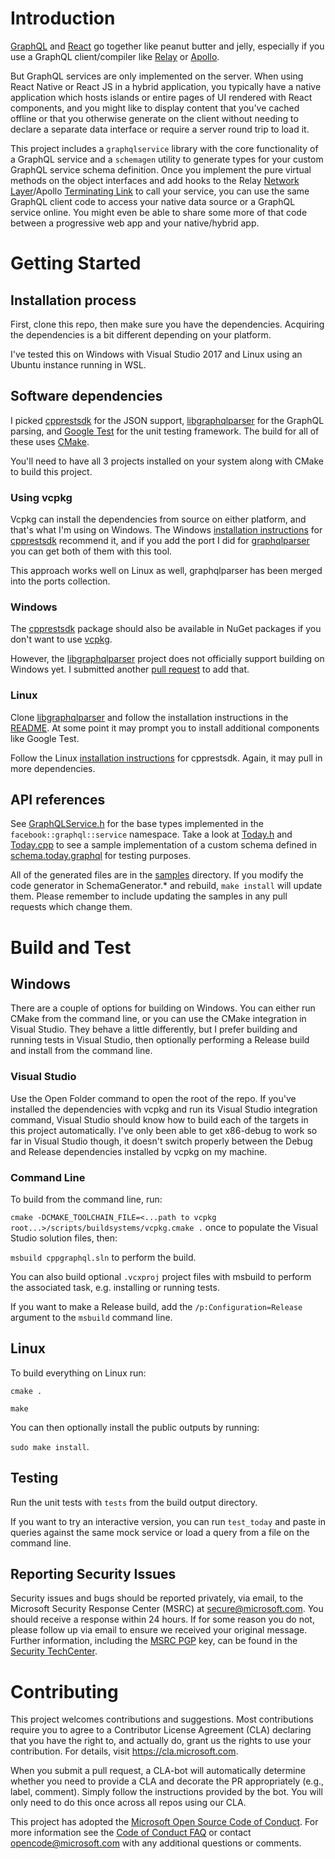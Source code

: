 # Introduction 

[GraphQL](https://graphql.org/) and [React](https://reactjs.org/) go together like peanut butter and jelly, especially if you use a GraphQL client/compiler like [Relay](http://facebook.github.io/relay/en/) or [Apollo](https://github.com/apollographql/apollo-client).

But GraphQL services are only implemented on the server. When using React Native or React JS in a hybrid application, you typically have a native application which hosts islands or entire pages of UI rendered with React components, and you might like to display content that you've cached offline or that you otherwise generate on the client without needing to declare a separate data interface or require a server round trip to load it.

This project includes a `graphqlservice` library with the core functionality of a GraphQL service and a `schemagen` utility to generate types for your custom GraphQL service schema definition. Once you implement the pure virtual methods on the object interfaces and add hooks to the Relay [Network Layer](https://facebook.github.io/relay/docs/en/network-layer.html)/Apollo [Terminating Link](https://www.apollographql.com/docs/link/overview.html#terminating) to call your service, you can use the same GraphQL client code to access your native data source or a GraphQL service online. You might even be able to share some more of that code between a progressive web app and your native/hybrid app.

# Getting Started

## Installation process

First, clone this repo, then make sure you have the dependencies. Acquiring the dependencies is a bit different depending on your platform.

I've tested this on Windows with Visual Studio 2017 and Linux using an Ubuntu instance running in WSL.

## Software dependencies

I picked [cpprestsdk](https://github.com/Microsoft/cpprestsdk) for the JSON support, [libgraphqlparser](https://github.com/graphql/libgraphqlparser) for the GraphQL parsing, and [Google Test](https://github.com/google/googletest) for the unit testing framework. The build for all of these uses [CMake](http://www.cmake.org/).

You'll need to have all 3 projects installed on your system along with CMake to build this project.

### Using vcpkg

Vcpkg can install the dependencies from source on either platform, and that's what I'm using on Windows. The Windows [installation instructions](https://github.com/Microsoft/vcpkg/blob/master/README.md) for [cpprestsdk](https://github.com/Microsoft/cpprestsdk) recommend it, and if you add the port I did for [graphqlparser](https://github.com/Microsoft/vcpkg/pull/3953) you can get both of them with this tool.

This approach works well on Linux as well, graphqlparser has been merged into the ports collection.

### Windows

The [cpprestsdk](https://github.com/Microsoft/cpprestsdk) package should also be available in NuGet packages if you don't want to use [vcpkg](https://github.com/Microsoft/vcpkg).

However, the [libgraphqlparser](https://github.com/graphql/libgraphqlparser) project does not officially support building on Windows yet. I submitted another [pull request](https://github.com/graphql/libgraphqlparser/pull/67) to add that.

### Linux

Clone [libgraphqlparser](https://github.com/graphql/libgraphqlparser) and follow the installation instructions in the [README](https://github.com/graphql/libgraphqlparser/blob/master/README.md#building-libgraphqlparser). At some point it may prompt you to install additional components like Google Test.

Follow the Linux [installation instructions](https://github.com/Microsoft/cpprestsdk/blob/master/README.md#getting-started) for cpprestsdk. Again, it may pull in more dependencies.

## API references

See [GraphQLService.h](GraphQLService.h) for the base types implemented in the `facebook::graphql::service` namespace. Take a look at [Today.h](Today.h) and [Today.cpp](Today.cpp) to see a sample implementation of a custom schema defined in [schema.today.graphql](schema.today.graphql) for testing purposes.

All of the generated files are in the [samples](samples/) directory. If you modify the code generator in SchemaGenerator.* and rebuild, `make install` will update them. Please remember to include updating the samples in any pull requests which change them.

# Build and Test

## Windows

There are a couple of options for building on Windows. You can either run CMake from the command line, or you can use the CMake integration in Visual Studio. They behave a little differently, but I prefer building and running tests in Visual Studio, then optionally performing a Release build and install from the command line.

### Visual Studio

Use the Open Folder command to open the root of the repo. If you've installed the dependencies with vcpkg and run its Visual Studio integration command, Visual Studio should know how to build each of the targets in this project automatically. I've only been able to get x86-debug to work so far in Visual Studio though, it doesn't switch properly between the Debug and Release dependencies installed by vcpkg on my machine.

### Command Line

To build from the command line, run:

`cmake -DCMAKE_TOOLCHAIN_FILE=<...path to vcpkg root...>/scripts/buildsystems/vcpkg.cmake .` once to populate the Visual Studio solution files, then:

`msbuild cppgraphql.sln` to perform the build.

You can also build optional `.vcxproj` project files with msbuild to perform the associated task, e.g. installing or running tests.

If you want to make a Release build, add the `/p:Configuration=Release` argument to the `msbuild` command line.

## Linux

To build everything on Linux run:

`cmake .`

`make`

You can then optionally install the public outputs by running:

`sudo make install`.

## Testing

Run the unit tests with `tests` from the build output directory.

If you want to try an interactive version, you can run `test_today` and paste in queries against the same mock service or load a query from a file on the command line.

## Reporting Security Issues

Security issues and bugs should be reported privately, via email, to the Microsoft Security
Response Center (MSRC) at [secure@microsoft.com](mailto:secure@microsoft.com). You should
receive a response within 24 hours. If for some reason you do not, please follow up via
email to ensure we received your original message. Further information, including the
[MSRC PGP](https://technet.microsoft.com/en-us/security/dn606155) key, can be found in
the [Security TechCenter](https://technet.microsoft.com/en-us/security/default).

# Contributing

This project welcomes contributions and suggestions.  Most contributions require you to agree to a
Contributor License Agreement (CLA) declaring that you have the right to, and actually do, grant us
the rights to use your contribution. For details, visit https://cla.microsoft.com.

When you submit a pull request, a CLA-bot will automatically determine whether you need to provide
a CLA and decorate the PR appropriately (e.g., label, comment). Simply follow the instructions
provided by the bot. You will only need to do this once across all repos using our CLA.

This project has adopted the [Microsoft Open Source Code of Conduct](https://opensource.microsoft.com/codeofconduct/).
For more information see the [Code of Conduct FAQ](https://opensource.microsoft.com/codeofconduct/faq/) or
contact [opencode@microsoft.com](mailto:opencode@microsoft.com) with any additional questions or comments.
